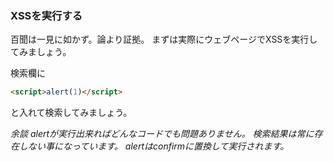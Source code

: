 <h3>XSSを実行する</h3>

百聞は一見に如かず。論より証拠。
まずは実際にウェブページでXSSを実行してみましょう。

検索欄に
```html
<script>alert(1)</script>
```
と入れて検索してみましょう。


*余談
alertが実行出来ればどんなコードでも問題ありません。
検索結果は常に存在しない事になっています。
alertはconfirmに置換して実行されます。*